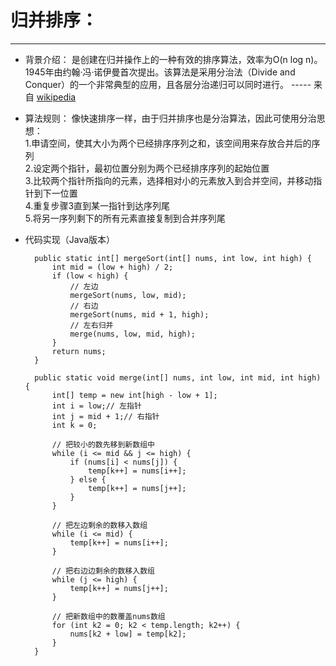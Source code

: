 # 归并排序：
---
* 背景介绍： 是创建在归并操作上的一种有效的排序算法，效率为O(n log n)。1945年由约翰·冯·诺伊曼首次提出。该算法是采用分治法（Divide and Conquer）的一个非常典型的应用，且各层分治递归可以同时进行。 ----- 来自 [wikipedia](https://zh.wikipedia.org/wiki/%E5%BD%92%E5%B9%B6%E6%8E%92%E5%BA%8F) 
* 算法规则： 像快速排序一样，由于归并排序也是分治算法，因此可使用分治思想：<br> 1.申请空间，使其大小为两个已经排序序列之和，该空间用来存放合并后的序列<br> 2.设定两个指针，最初位置分别为两个已经排序序列的起始位置 <br> 3.比较两个指针所指向的元素，选择相对小的元素放入到合并空间，并移动指针到下一位置 <br> 4.重复步骤3直到某一指针到达序列尾  <br> 5.将另一序列剩下的所有元素直接复制到合并序列尾

* 代码实现（Java版本）



    	public static int[] mergeSort(int[] nums, int low, int high) {  
        	int mid = (low + high) / 2;  
        	if (low < high) {  
            	// 左边  
        		mergeSort(nums, low, mid);  
            	// 右边  
        		mergeSort(nums, mid + 1, high);  
            	// 左右归并  
            	merge(nums, low, mid, high);  
        	}  
        	return nums;  
    	}  
  
    	public static void merge(int[] nums, int low, int mid, int high) {  
        	int[] temp = new int[high - low + 1];  
        	int i = low;// 左指针  
        	int j = mid + 1;// 右指针  
        	int k = 0;  
  
        	// 把较小的数先移到新数组中  
        	while (i <= mid && j <= high) {  
            	if (nums[i] < nums[j]) {  
                	temp[k++] = nums[i++];  
            	} else {  
                	temp[k++] = nums[j++];  
            	}  
        	}  
  
        	// 把左边剩余的数移入数组  
        	while (i <= mid) {  
            	temp[k++] = nums[i++];  
        	}  
  
        	// 把右边边剩余的数移入数组  
        	while (j <= high) {  
            	temp[k++] = nums[j++];  
        	}  
  
        	// 把新数组中的数覆盖nums数组  
        	for (int k2 = 0; k2 < temp.length; k2++) {  
            	nums[k2 + low] = temp[k2];  
        	}  
    	}